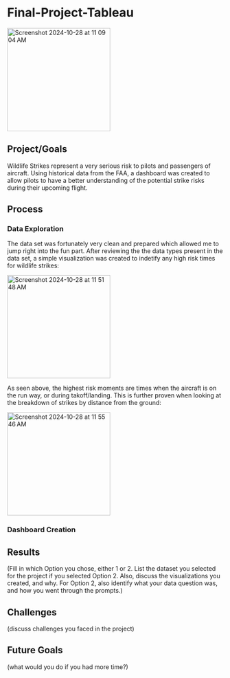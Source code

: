 # Final-Project-Tableau

<img width="240" alt="Screenshot 2024-10-28 at 11 09 04 AM" src="https://github.com/user-attachments/assets/7c475a0b-2e40-4d75-b1b6-1e926366bb37">

## Project/Goals

Wildlife Strikes represent a very serious risk to pilots and passengers of aircraft. Using historical data from the FAA, a dashboard was created to allow pilots to have a better understanding of the potential strike risks during their upcoming flight.

## Process
### Data Exploration
The data set was fortunately very clean and prepared which allowed me to jump right into the fun part. After reviewing the the data types present in the data set, a simple visualization was created to indetify any high risk times for wildlife strikes:

<img width="240" alt="Screenshot 2024-10-28 at 11 51 48 AM" src="https://github.com/user-attachments/assets/c309ab4c-1e5b-4c98-86e6-595850776871">

As seen above, the highest risk moments are times when the aircraft is on the run way, or during takoff/landing. This is further proven when looking at the breakdown of strikes by distance from the ground:

<img width="240" alt="Screenshot 2024-10-28 at 11 55 46 AM" src="https://github.com/user-attachments/assets/46814ac1-aece-4de3-8086-2b100a152069">


### Dashboard Creation


## Results
(Fill in which Option you chose, either 1 or 2. List the dataset you selected for the project if you selected Option 2. Also, discuss the visualizations you created, and why. For Option 2, also identify what your data question was, and how you went through the prompts.)

## Challenges 
(discuss challenges you faced in the project)

## Future Goals
(what would you do if you had more time?)
